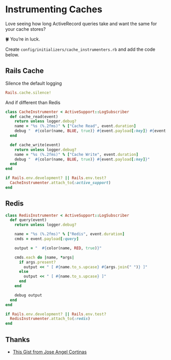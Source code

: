 # Instrumenting Caches

Love seeing how long ActiveRecord queries take and want the same for your cache stores?

:four_leaf_clover: You’re in luck.

Create `config/initializers/cache_instrumenters.rb` and add the code below.

## Rails Cache

Silence the default logging

```ruby
Rails.cache.silence!
```

And if different than Redis

```ruby
class CacheInstrumenter < ActiveSupport::LogSubscriber
  def cache_read(event)
    return unless logger.debug?
    name = "%s (%.2fms)" % ["Cache Read", event.duration]
    debug "  #{color(name, BLUE, true)} #{event.payload[:key]} #{event.payload.except(:key)}"
  end

  def cache_write(event)
    return unless logger.debug?
    name = "%s (%.2fms)" % ["Cache Write", event.duration]
    debug "  #{color(name, BLUE, true)} #{event.payload[:key]}"
  end
end

if Rails.env.development? || Rails.env.test?
  CacheInstrumenter.attach_to(:active_support)
end
```

## Redis

```ruby
class RedisInstrumenter < ActiveSupport::LogSubscriber
  def query(event)
    return unless logger.debug?

    name = "%s (%.2fms)" % ["Redis", event.duration]
    cmds = event.payload[:query]

    output = "  #{color(name, RED, true)}"

    cmds.each do |name, *args|
      if args.present?
        output << " [ #{name.to_s.upcase} #{args.join(" ")} ]"
      else
        output << " [ #{name.to_s.upcase} ]"
      end
    end

    debug output
  end
end

if Rails.env.development? || Rails.env.test?
  RedisInstrumenter.attach_to(:redis)
end
```

## Thanks

- [This Gist from Jose Angel Cortinas](https://gist.github.com/jacortinas/1058808)
